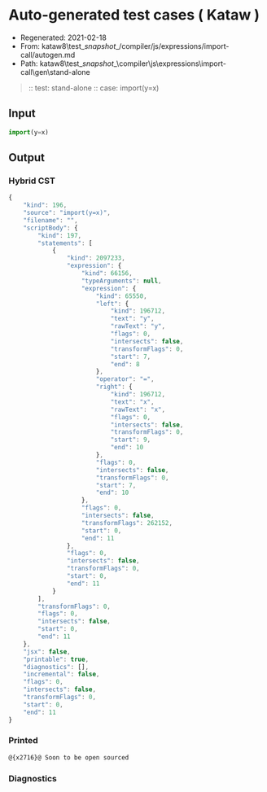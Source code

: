# Auto-generated test cases ( Kataw )
- Regenerated: 2021-02-18
- From: kataw8\test\__snapshot__/compiler/js/expressions/import-call/autogen.md
- Path: kataw8\test\__snapshot__\compiler\js\expressions\import-call\gen\stand-alone
> :: test: stand-alone
> :: case: import(y=x)
## Input

`````js
import(y=x)
`````

## Output


### Hybrid CST


```javascript
{
    "kind": 196,
    "source": "import(y=x)",
    "filename": "",
    "scriptBody": {
        "kind": 197,
        "statements": [
            {
                "kind": 2097233,
                "expression": {
                    "kind": 66156,
                    "typeArguments": null,
                    "expression": {
                        "kind": 65550,
                        "left": {
                            "kind": 196712,
                            "text": "y",
                            "rawText": "y",
                            "flags": 0,
                            "intersects": false,
                            "transformFlags": 0,
                            "start": 7,
                            "end": 8
                        },
                        "operator": "=",
                        "right": {
                            "kind": 196712,
                            "text": "x",
                            "rawText": "x",
                            "flags": 0,
                            "intersects": false,
                            "transformFlags": 0,
                            "start": 9,
                            "end": 10
                        },
                        "flags": 0,
                        "intersects": false,
                        "transformFlags": 0,
                        "start": 7,
                        "end": 10
                    },
                    "flags": 0,
                    "intersects": false,
                    "transformFlags": 262152,
                    "start": 0,
                    "end": 11
                },
                "flags": 0,
                "intersects": false,
                "transformFlags": 0,
                "start": 0,
                "end": 11
            }
        ],
        "transformFlags": 0,
        "flags": 0,
        "intersects": false,
        "start": 0,
        "end": 11
    },
    "jsx": false,
    "printable": true,
    "diagnostics": [],
    "incremental": false,
    "flags": 0,
    "intersects": false,
    "transformFlags": 0,
    "start": 0,
    "end": 11
}
```

### Printed


```javascript
@{x2716}@ Soon to be open sourced
```

### Diagnostics


```javascript

```

